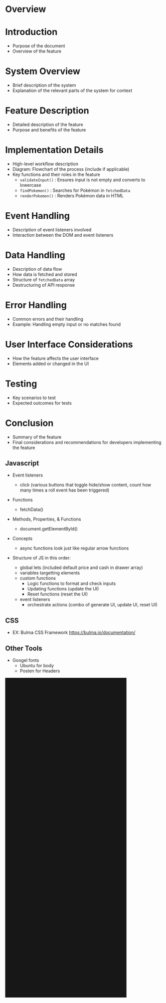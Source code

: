# Overview

# Introduction

- Purpose of the document
- Overview of the feature

# System Overview

- Brief description of the system
- Explanation of the relevant parts of the system for context

# Feature Description

- Detailed description of the feature
- Purpose and benefits of the feature

# Implementation Details

- High-level workflow description
- Diagram: Flowchart of the process (include if applicable)
- Key functions and their roles in the feature
  - `validateInput()` : Ensures input is not empty and converts to lowercase
  - `findPokemon()` : Searches for Pokémon in `fetchedData`
  - `renderPokemon()` : Renders Pokémon data in HTML

# Event Handling

- Description of event listeners involved
- Interaction between the DOM and event listeners

# Data Handling

- Description of data flow
- How data is fetched and stored
- Structure of `fetchedData` array
- Destructuring of API response

# Error Handling

- Common errors and their handling
- Example: Handling empty input or no matches found

# User Interface Considerations

- How the feature affects the user interface
- Elements added or changed in the UI

# Testing

- Key scenarios to test
- Expected outcomes for tests

# Conclusion

- Summary of the feature
- Final considerations and recommendations for developers implementing the feature

## Javascript

- Event listeners

  - click (various buttons that toggle hide/show content, count how many times a roll event has been triggered)

- Functions

  - fetchData()

- Methods, Properties, & Functions

  - document.getElementById()

- Concepts

  - async functions look just like regular arrow functions

- Structure of JS in this order:
  - global lets (included default price and cash in drawer array)
  - variables targetting elements
  - custom functions
    - Logic functions to format and check inputs
    - Updating functions (update the UI)
    - Reset functions (reset the UI)
  - event listeners
    - orchestrate actions (combo of generate UI, update UI, reset UI)

## CSS

- EX: Bulma CSS Framework https://bulma.io/documentation/

## Other Tools

- Googel fonts
  - Ubuntu for body
  - Posten for Headers

![pokemon ia flow](pokemon-ia-flow.png)
